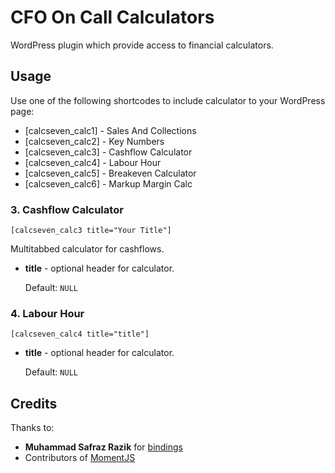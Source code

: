 # CFO On Call Calculators

WordPress plugin which provide access to financial calculators.

## Usage

Use one of the following shortcodes to include calculator to your WordPress page:

* \[calcseven_calc1\] - Sales And Collections
* \[calcseven_calc2\] - Key Numbers
* \[calcseven_calc3\] - Cashflow Calculator
* \[calcseven_calc4\] - Labour Hour
* \[calcseven_calc5\] - Breakeven Calculator
* \[calcseven_calc6\] - Markup Margin Calc

### 3. Cashflow Calculator

    [calcseven_calc3 title="Your Title"]

Multitabbed calculator for cashflows.

* **title** - optional header for calculator.

	Default: `NULL`


### 4. Labour Hour

    [calcseven_calc4 title="title"]

* **title** - optional header for calculator.

	Default: `NULL`

## Credits

Thanks to:

* **Muhammad Safraz Razik** for [bindings](https://github.com/adrotec/knockout-date-bindings)
* Contributors of [MomentJS](http://momentjs.com/)
